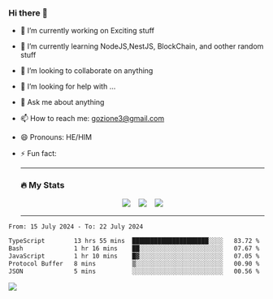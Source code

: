 ### Hi there 👋

<!--
**charlieScript/charlieScript** is a ✨ _special_ ✨ repository because its `README.md` (this file) appears on your GitHub profile.

Here are some ideas to get you started: -->

- 🔭 I’m currently working on Exciting stuff
- 🌱 I’m currently learning NodeJS,NestJS, BlockChain, and oother random stuff
- 👯 I’m looking to collaborate on anything
- 🤔 I’m looking for help with ...
- 💬 Ask me about anything
- 📫 How to reach me: gozione3@gmail.com
- 😄 Pronouns: HE/HIM
- ⚡ Fun fact:


  ---

  ### :fire: My Stats

  <div id="stats" align="center">
  <img src="http://github-readme-streak-stats.herokuapp.com?user=charlieScript&theme=dark&date_format=M%20j%5B%2C%20Y%5D" />&nbsp;&nbsp;&nbsp;
  <img src="https://github-readme-stats.vercel.app/api/top-langs/?username=charlieScript&layout=compact&theme=vision-friendly-dark"/>&nbsp;&nbsp;&nbsp;
  <img src="https://github-readme-stats.vercel.app/api?username=charlieScript&show_icons=true&theme=radical"/>
  </div>

  ---



<!--START_SECTION:waka-->

```txt
From: 15 July 2024 - To: 22 July 2024

TypeScript        13 hrs 55 mins  █████████████████████░░░░   83.72 %
Bash              1 hr 16 mins    ██░░░░░░░░░░░░░░░░░░░░░░░   07.67 %
JavaScript        1 hr 10 mins    █▓░░░░░░░░░░░░░░░░░░░░░░░   07.05 %
Protocol Buffer   8 mins          ▒░░░░░░░░░░░░░░░░░░░░░░░░   00.90 %
JSON              5 mins          ░░░░░░░░░░░░░░░░░░░░░░░░░   00.56 %
```

<!--END_SECTION:waka-->
![](https://komarev.com/ghpvc/?username=charlieScript)
